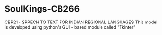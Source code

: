 # SoulKings-CB266
CBP21 - SPPECH TO TEXT FOR INDIAN REGIONAL LANGUAGES
This model is developed using python's GUI - based module called "Tkinter" 
